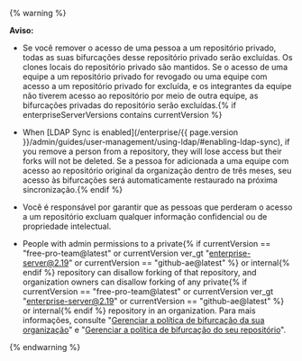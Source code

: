 {% warning %}

**Aviso:**

- Se você remover o acesso de uma pessoa a um repositório privado, todas as suas bifurcações desse repositório privado serão excluídas. Os clones locais do repositório privado são mantidos. Se o acesso de uma equipe a um repositório privado for revogado ou uma equipe com acesso a um repositório privado for excluída, e os integrantes da equipe não tiverem acesso ao repositório por meio de outra equipe, as bifurcações privadas do repositório serão excluídas.{% if enterpriseServerVersions contains currentVersion %}
- When [LDAP Sync is enabled](/enterprise/{{ page.version }}/admin/guides/user-management/using-ldap/#enabling-ldap-sync), if you remove a person from a repository, they will lose access but their forks will not be deleted. Se a pessoa for adicionada a uma equipe com acesso ao repositório original da organização dentro de três meses, seu acesso às bifurcações será automaticamente restaurado na próxima sincronização.{% endif %}
- Você é responsável por garantir que as pessoas que perderam o acesso a um repositório excluam qualquer informação confidencial ou de propriedade intelectual.

- People with admin permissions to a private{% if currentVersion == "free-pro-team@latest" or currentVersion ver_gt "enterprise-server@2.19" or currentVersion == "github-ae@latest" %} or internal{% endif %} repository can disallow forking of that repository, and organization owners can disallow forking of any private{% if currentVersion == "free-pro-team@latest" or currentVersion ver_gt "enterprise-server@2.19" or currentVersion == "github-ae@latest" %} or internal{% endif %} repository in an organization. Para mais informações, consulte "[Gerenciar a política de bifurcação da sua organização](/github/setting-up-and-managing-organizations-and-teams/managing-the-forking-policy-for-your-organization)" e "[Gerenciar a política de bifurcação do seu repositório](/github/administering-a-repository/managing-the-forking-policy-for-your-repository)".

{% endwarning %}
